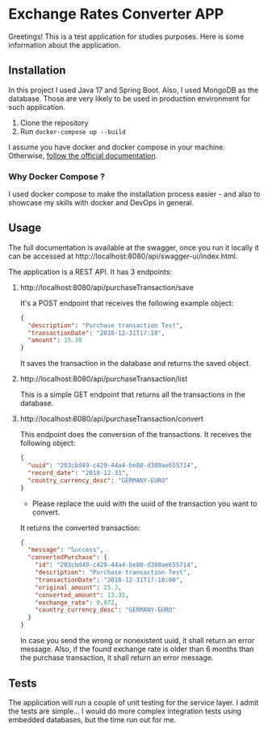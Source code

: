# Exchange Rates Converter APP

Greetings! This is a test application for studies purposes. 
Here is some information about the application.

## Installation

In this project I used Java 17 and Spring Boot. Also, I used MongoDB as the database. Those are
very likely to be used in production environment for such application.

1. Clone the repository
2. Run `docker-compose up --build`

I assume you have docker and docker compose in your machine. Otherwise, [follow
the official documentation](https://docs.docker.com/compose/install/).

### Why Docker Compose ?

I used docker compose to make the installation process easier - and also to
showcase my skills with docker and DevOps in general.

## Usage

The full documentation is available at the swagger, once you run it locally
it can be accessed at http://localhost:8080/api/swagger-ui/index.html.

The application is a REST API. It has 3 endpoints:

1. http://localhost:8080/api/purchaseTransaction/save

    It's a POST endpoint that receives the following example object:

    ```json
    {
      "description": "Purchase transaction Test",
      "transactionDate": "2018-12-31T17:18",
      "amount": 15.30
    }
    ```

    It saves the transaction in the database and returns the saved object.

2. http://localhost:8080/api/purchaseTransaction/list

    This is a simple GET endpoint that returns all the transactions in the database.

3. http://localhost:8080/api/purchaseTransaction/convert

    This endpoint does the conversion of the transactions. It receives the following object:

    ```json
    {
      "uuid": "203cbd49-c429-44a4-be80-d389ae655714",
      "record_date": "2018-12-31",
      "country_currency_desc": "GERMANY-EURO"
    }
    ```
    * Please replace the uuid with the uuid of the transaction you want to convert.

    It returns the converted transaction:

    ```json
    {
      "message": "Success",
      "convertedPurchase": {
        "id": "203cbd49-c429-44a4-be80-d389ae655714",
        "description": "Purchase transaction Test",
        "transactionDate": "2018-12-31T17:18:00",
        "original_amount": 15.3,
        "converted_amount": 13.35,
        "exchange_rate": 0.872,
        "country_currency_desc": "GERMANY-EURO"
      }
    }
    ```

    In case you send the wrong or nonexistent uuid, it shall return an error message. Also, if the found exchange rate is older than 6 months than the purchase 
    transaction, it shall return an error message.

## Tests

The application will run a couple of unit testing for the service layer.
I admit the tests are simple... I would do more
complex integration tests using embedded databases, but the time run out for me.

